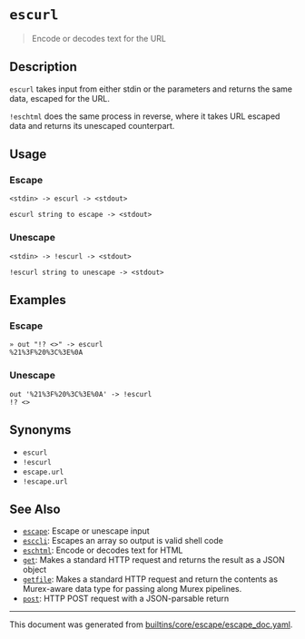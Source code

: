 # `escurl`

> Encode or decodes text for the URL

## Description

`escurl` takes input from either stdin or the parameters and returns the same
data, escaped for the URL.

`!eschtml` does the same process in reverse, where it takes URL escaped data
and returns its unescaped counterpart.

## Usage

### Escape

```
<stdin> -> escurl -> <stdout>

escurl string to escape -> <stdout>
```

### Unescape

```
<stdin> -> !escurl -> <stdout>

!escurl string to unescape -> <stdout>
```

## Examples

### Escape

```
» out "!? <>" -> escurl
%21%3F%20%3C%3E%0A 
```

### Unescape

```
out '%21%3F%20%3C%3E%0A' -> !escurl
!? <>
```

## Synonyms

* `escurl`
* `!escurl`
* `escape.url`
* `!escape.url`


## See Also

* [`escape`](../commands/escape.md):
  Escape or unescape input
* [`esccli`](../commands/esccli.md):
  Escapes an array so output is valid shell code
* [`eschtml`](../commands/eschtml.md):
  Encode or decodes text for HTML
* [`get`](../commands/get.md):
  Makes a standard HTTP request and returns the result as a JSON object
* [`getfile`](../commands/getfile.md):
  Makes a standard HTTP request and return the contents as Murex-aware data type for passing along Murex pipelines.
* [`post`](../commands/post.md):
  HTTP POST request with a JSON-parsable return

<hr/>

This document was generated from [builtins/core/escape/escape_doc.yaml](https://github.com/lmorg/murex/blob/master/builtins/core/escape/escape_doc.yaml).